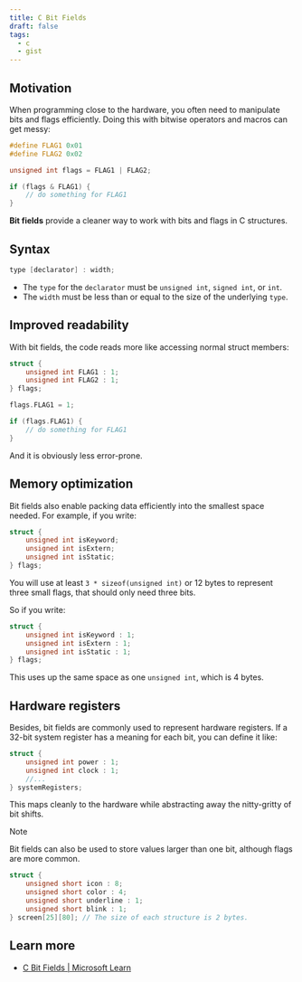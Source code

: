 ```yaml
---
title: C Bit Fields
draft: false
tags:
  - c
  - gist
---
```


## Motivation

When programming close to the hardware, you often need to manipulate bits and flags efficiently. Doing this with bitwise operators and macros can get messy:

```c
#define FLAG1 0x01 
#define FLAG2 0x02

unsigned int flags = FLAG1 | FLAG2;

if (flags & FLAG1) {
    // do something for FLAG1
}
```

**Bit fields** provide a cleaner way to work with bits and flags in C structures.

## Syntax

```c
type [declarator] : width;
```

- The `type` for the `declarator` must be `unsigned int`, `signed int`, or `int`.
- The `width` must be less than or equal to the size of the underlying `type`.

## Improved readability

With bit fields, the code reads more like accessing normal struct members:

```c
struct {
    unsigned int FLAG1 : 1;
    unsigned int FLAG2 : 1; 
} flags;

flags.FLAG1 = 1; 

if (flags.FLAG1) {
    // do something for FLAG1
}
```

And it is obviously less error-prone.

## Memory optimization

Bit fields also enable packing data efficiently into the smallest space needed. For example, if you write:

```c
struct {
    unsigned int isKeyword;
    unsigned int isExtern;
    unsigned int isStatic;
} flags;
```

You will use at least `3 * sizeof(unsigned int)` or 12 bytes to represent three small flags, that should only need three bits.

So if you write:

```c
struct {
    unsigned int isKeyword : 1;
    unsigned int isExtern : 1;
    unsigned int isStatic : 1;
} flags;
```

This uses up the same space as one `unsigned int`, which is 4 bytes.

## Hardware registers

Besides, bit fields are commonly used to represent hardware registers. If a 32-bit system register has a meaning for each bit, you can define it like:

```c
struct {
    unsigned int power : 1;
    unsigned int clock : 1;
    //...
} systemRegisters;
```

This maps cleanly to the hardware while abstracting away the nitty-gritty of bit shifts.

> [!note]
> Bit fields can also be used to store values larger than one bit, although flags are more common.

```c
struct {
    unsigned short icon : 8;
    unsigned short color : 4;
    unsigned short underline : 1;
    unsigned short blink : 1;
} screen[25][80]; // The size of each structure is 2 bytes.
```

## Learn more

- [C Bit Fields | Microsoft Learn](https://learn.microsoft.com/en-us/cpp/c-language/c-bit-fields?view=msvc-170)
